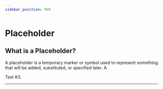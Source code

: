 ```yaml
---
sidebar_position: 999
---
```


# Placeholder

## What is a Placeholder?

A placeholder is a temporary marker or symbol used to represent something that will be added, substituted, or specified later. A

Test #3.

---
